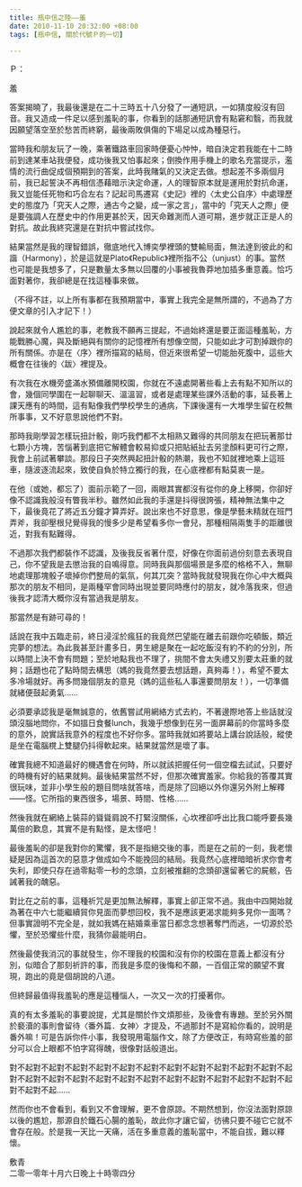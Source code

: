 ```yaml
---
title: 瓶中信之陸——羞
date: 2010-11-10 20:32:00 +08:00
tags: [瓶中信, 關於代號Ｐ的一切]

---
```


Ｐ：  

羞
  
  
 答案揭曉了，我最後還是在二十三時五十八分發了一通短訊，一如猜度般沒有回音。我又造成一件足以感到羞恥的事，你看到的話那通短訊會有點窘和翳，而我就因願望落空至於愁苦而終窮，最後兩敗俱傷的下場足以成為種惡行。  
  
當時我和朋友玩了一晚，乘著鐵路車回家時便憂心忡忡，暗自決定若我能在十二時前到達某車站我便發，成功後我又怕事起來；倒換作用手機上的歌名充當提示，濫情的流行曲促成個預期到的答案，此時我賭氣的又決定去做。想起差不多兩個月前，我已起誓決不再相信憑藉暗示決定命運，人的理智原本就是運用於對抗命運，我又豈能任死物和巧合左右？記起司馬遷寫《史記》裡的〈太史公自序〉中處理歷史的態度乃「究天人之際，通古今之變，成一家之言」，當中的「究天人之際」便是要強調人在歷史中的作用更甚於天，因天命難測而人道可期，進步就正正是人的對抗。故此我終究還是在對抗中嘗試找你。  
  
 結果當然是我的理智錯誤，徹底地代入博奕學裡頭的雙輸局面，無法達到彼此的和諧（Harmony），於是這就是Plato《Republic》裡所指不公（unjust）的事。當然也可能是我想多了，只是數量太多無以回覆的小事被我魯莽地加插多重意義。恰巧面對著你，我卻總是在找這種事來做。  
  
 （不得不註，以上所有事都在我預期當中，事實上我完全是無所謂的，不過為了方便文章的引入才記下！）  
  
 說起來就令人尷尬的事，老教我不願再三提起，不過始終還是要正面這種羞恥，方能戰勝心魔，與及斷絕與有關你的記憶裡所有想像空間，只能如此才可割掉跟你的所有關係。亦是在〈序〉裡所描寫的結局，但近來很希望一切能胎死腹中，這些大概會在往後的〈跋〉裡提及。  
  
 有次我在水機旁盛滿水預備離開校園，你就在不遠處開著些看上去有點不知所以的會，幾個同學圍在一起聊聊天、溫溫習，或者是處理某些課外活動的事，延長著上課天應有的時間，這有點像我們學校學生的通病，下課後還有一大堆學生留在校無所事事，又不好意思說他們不對。  
  
 那時我剛學習怎樣玩扭計骰，剛巧我們都不太相熟又難得的共同朋友在把玩著那廿七顆小方塊，苦惱著到底把它解體會較易抑或只把貼紙扯去另塗顏料更可行之際，我會上前試著攀談。那段日子突然興起扭計骰的熱潮，我也不知就裡地乘上這班車，隨波逐流起來，致使自負於特立獨行的我，在心底裡都有點莫衷一是。  
  
 在他（或她，都忘了）面前示範了一回，兩眼其實都沒有從你的身上移開，你卻好像不認識我般沒有瞥我半秒。雖然如此我的手還是抖得很誇張，精神無法集中之下，最後竟花了將近五分鐘才算弄好。說出來也不好意思，像是學藝未精就在班門弄斧，我卻壓根兒覺得我的慢多少是希望看多你一會兒，那種相隔兩隻手的距離很近，對我有點難得。  
  
 不過那次我們都裝作不認識，及後我反省著什麼，好像在你面前過份刻意去表現自己，你不望我是去懲治我的自鳴得意。同時我與那個場景是多麼的格格不入，無聊地處理那塊骰子壞掉你們整局的氣氛，何其兀突？當時我就發現我在你心中大概與那次的朋友不相同，是兩種罕會同時出現並要同時應付的朋友，就冷落我來，但過後我才認清大概你沒有當過我是朋友。  
  
 那當然是有跡可尋的！  
  
 話說在我中五臨走前，終日浸淫於瘋狂的我竟然巴望能在離去前跟你吃頓飯，類近完夢的想法。為此我甚至計畫多日，男生總是聚在一起吃飯沒有約不約的分別，所以時間上決不會有問題；至於地點我也不理了，挑間不會太失禮又別要太莊重的就夠；話題也花了點時間去構思（媽的我竟然要去想話題，真夠毒！），希望不要太多冷場就好。再多問幾個朋友的意見（媽的這些私人事還要問朋友！），一切準備就緒便鼓起勇氣……  
  
 必須要承認我是毫無誠意的，依舊嘗試用網絡方式去約，不著邊際地答上些話就沒頭沒腦地問你，不如搵日食餐lunch，我幾乎想像到在另一面屏幕前的你當時多麼的意外，說實話我意外的程度也不好你多。當時我就如將要站上講台說話般，縱使是坐在電腦櫈上雙腿仍抖得軟起來。結果就當然是壞了事。  
  
確實我總不知道最好的機遇會在何時，所以就該把握任何一個空檔去試試，只要好的時機有好的結果就夠。最後結果當然不好，但那次確實羞家。你給我的答覆其實很玩味，並非小學生般的題目問啥就答啥，而是除了回絕以外你還另外附上解釋——怪。它所指的東西很多，場景、時間、性格……  
  
 然後我就在網絡上裝蒜的聳聳肩說不打緊沒關係，心坎裡卻呼出比我口能呼要長幾萬倍的歎息，其實不是有點怪，是太怪吧！  
  
 最後羞恥的卻是我對你的驚懼，我不是指絕交後的事，而是在之前的一刻，我老懷疑是因為這首次的惡意才做成如今不能挽回的結局。我竟然心底裡暗暗祈求你會考失利，即使只存在過零點零一秒的念頭，立刻被推翻的念頭卻還留著它的屍骸，告誡著我的醜惡。  
  
 對比在之前的事，這種祈咒是更加無法解釋，事實上卻正常不過。我由中四開始就為著在中六七能繼續貿你見面而夢想回校，我不是應該更渴求能夠多見你一面嗎？但事實證明不完全是，就如我媽在結婚乘車當日都念念想著奪門而逃，一切源於恐懼，至於恐懼些什麼，我猜你最能明白。  
  
 然後最使我消沉的事就發生，你不理我的校園和沒有你的校園在意義上都沒有分別，似暗合了那刻祈許的事，而我是多麼的後悔和不願，一百個正常的願望不實現，跑出的竟是個胡說的八道。  
  
 但終歸最值得我羞恥的應是這種惱人，一次又一次的打擾著你。  
  
 真的有太多羞恥的事要說提，尤其是關於作文煩那些，及後會有專題。至於另外關於褻瀆的事則會留待〈番外篇．女神〉才提及，不過那封不是寫給你看的，說明是番外嘛！可是告訴你件小事，我發現用電腦作文，除了方便改正，有時寫些羞的部分可以合上眼都不怕字寫得醜，很像對話般道出。  
  
對不起對不起對不起對不起對不起對不起對不起對不起對不起對不起對不起對不起對不起對不起對不起對不起對不起對不起對不起對不起對不起對不起對不起對不起對不起對不起……  
  
 然而你也不會看到，看到又不會理解，更不會原諒。不期然想到，你沒法面對原諒以後的尷尬，那源自於鐵石心腸的羞恥，故此你才讓它留，彷彿只要不碰它它就不會存在般。於是我一天比一天痛，活在多重意義的羞恥當中，不能自拔，難以釋懷。  
  
敷青  
二零一零年十月六日晚上十時零四分  
